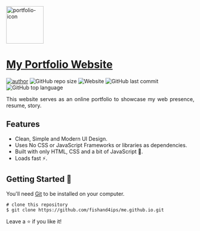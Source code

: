 <img src="https://image.flaticon.com/icons/svg/168/168774.svg" width = "100px" height = "100px" alt="portfolio-icon">

# <a href="https://www.fishand4ips.tk" target="_blank">My Portfolio Website</a>

[![author](https://img.shields.io/badge/author-fishand4ips-yellowgreen)](https://github.com/fishand4ips/)
![GitHub repo size](https://img.shields.io/github/repo-size/fishand4ips/me.github.io)
![Website](https://img.shields.io/website?down_color=critical&down_message=offline&label=Website%20status&up_color=success&up_message=online&url=https%3A%2F%2Fme.fishand4ips.tk%2F)
![GitHub last commit](https://img.shields.io/github/last-commit/fishand4ips/me.github.io?color=darkblue)
![GitHub top language](https://img.shields.io/github/languages/top/fishand4ips/me.github.io?color=orange)

<p align="justify">This website serves as an online portfolio to showcase my web presence, resume, story.</p>

## Features

- Clean, Simple and Modern UI Design.
- Uses No CSS or JavaScript Frameworks or libraries as dependencies.
- Built with only HTML, CSS and a bit of JavaScript 🔨.
- Loads fast ⚡.

## Getting Started 🚀

You'll need [Git](https://git-scm.com) to be installed on your computer. 
```
# clone this repository
$ git clone https://github.com/fishand4ips/me.github.io.git
```

Leave a :star: if you like it!